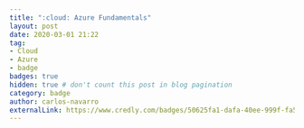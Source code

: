 ```yaml
---
title: ":cloud: Azure Fundamentals"
layout: post
date: 2020-03-01 21:22
tag:
- Cloud
- Azure
- badge
badges: true
hidden: true # don't count this post in blog pagination
category: badge
author: carlos-navarro
externalLink: https://www.credly.com/badges/50625fa1-dafa-40ee-999f-fa5012c9d2d0
---
```

